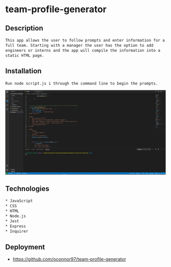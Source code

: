 # team-profile-generator

## Description

    This app allows the user to follow prompts and enter information for a full team. Starting with a manager the user has the option to add engineers or interns and the app will compile the information into a static HTML page.


## Installation

    Run node script.js i through the command line to begin the prompts.

![team-profile-gif](./assets/team-profile-gen.gif)

## Technologies 

    * JavaScript
    * CSS
    * HTML
    * Node.js
    * Jest
    * Express
    * Inquirer

## Deployment

 * https://github.com/oconnor97/team-profile-generator